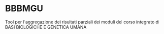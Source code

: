 # BBBMGU

Tool per l'aggregazione dei risultati parziali dei moduli del corso integrato di BASI BIOLOGICHE E GENETICA UMANA 
